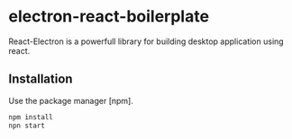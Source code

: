 # electron-react-boilerplate

React-Electron is a powerfull library for building desktop application using react.

## Installation

Use the package manager [npm].

```bash
npm install
npn start
```
